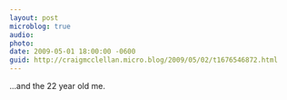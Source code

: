 ```yaml
---
layout: post
microblog: true
audio: 
photo: 
date: 2009-05-01 18:00:00 -0600
guid: http://craigmcclellan.micro.blog/2009/05/02/t1676546872.html
---
```

...and the 22 year old me.
